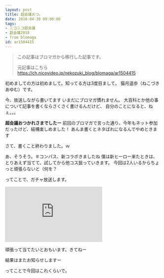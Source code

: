 ```yaml
---
layout: post
title: 超会議おつ。
date: 2018-04-30 09:00:00
tags: 
- ニコニコ超会議
- 超会議2018
- from blomaga
id: ar1504415
---
```

> この記事はブロマガから移行した記事です。
>
> 元記事はこちら
> https://ch.nicovideo.jp/nekozuki_blog/blomaga/ar1504415

初めましての方は初めまして。知ってる方は3度目まして。
猫月遥歩（ねこづきあゆむ）です。

<!-- more -->

今、放送しながら書いてます
いまだにブロマガ慣れません。
大百科とか他の事について記事を書くならさくさく書けるんだけど、
自分のことになると、ねぇ。。。

**超会議おつかれさまでしたー**
前回のブロマガで言った通り、今年もネット参加だったけど、結構楽しめました！
あんま書くとネタばれになるんでやめときます

さて、書くこと終わりました。ｗ

あ、そうそう。＃コンパス、新コラボきましたね
僕は新ヒーロー来たときは、とりあえず当てて、試してから他コス狙っていきます。
今回は2人いるからちょっと頑張らないと（何を？

ってことで、ガチャ放送します。

<iframe width="312" height="176" src="https://live.nicovideo.jp/embed/lv312804617" scrolling="no" style="border:solid 1px #d0d0d0; background-color: #f6f6f6;" frameborder="0"><a href="https://live.nicovideo.jp/watch/lv312804617">【#コンパス】リンレン当てる。（フラグ</a></iframe>

頑張って当てたいとおもいます。きてねー

結果はまたお知らせしますー

ってことで今回はこれくらいで。